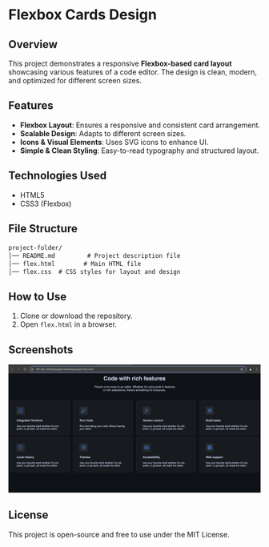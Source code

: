 # Flexbox Cards Design

## Overview
This project demonstrates a responsive **Flexbox-based card layout** showcasing various features of a code editor. The design is clean, modern, and optimized for different screen sizes.

## Features
- **Flexbox Layout**: Ensures a responsive and consistent card arrangement.
- **Scalable Design**: Adapts to different screen sizes.
- **Icons & Visual Elements**: Uses SVG icons to enhance UI.
- **Simple & Clean Styling**: Easy-to-read typography and structured layout.

## Technologies Used
- HTML5
- CSS3 (Flexbox)

## File Structure
```
project-folder/
│── README.md         # Project description file
│── flex.html        # Main HTML file
│── flex.css  # CSS styles for layout and design
```

## How to Use
1. Clone or download the repository.
2. Open `flex.html` in a browser.

## Screenshots
![Flexbox Cards](cards.png) 

## License
This project is open-source and free to use under the MIT License.


